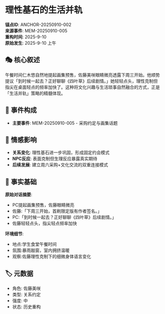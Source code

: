 # 理性基石的生活并轨

**锚点ID**: ANCHOR-20250910-002  
**来源事件**: MEM-20250910-005  
**重构时间**: 2025-9-10  
**原始发生**: 2025-9-10 上午

## 🎭 核心叙述
午餐时间仁木悠自然地提起画集预售，佐藤美咲眼睛微亮透露下周三开始。他顺势提议「到时候一起去？正好聊聊《四叶草》后续剧情。」她轻轻点头，理性克制但指尖在桌面轻点的频率加快了。这种将文化兴趣与生活琐事自然融合的方式，正是「生活并轨」策略的精髓体现。

## 🔗 事件构成
- **主要事件**: MEM-20250910-005 - 采购约定与画集话题

## 💫 情感影响
- **关系变化**: 理性基石进一步巩固，形成固定约会模式
- **NPC反应**: 表面克制但生理反应暴露真实期待
- **后续发展**: 建立周六采购+文化交流的双重连接模式

## 📝 事实基础
**原始对话摘要**:
- PC提起画集预售，佐藤眼睛微亮
- 佐藤:「下周三开始，首刷限定版有作者签名。」
- PC:「到时候一起去？正好聊聊《四叶草》后续剧情。」
- 佐藤轻轻点头，指尖轻点频率加快

**环境细节**:
- 地点:学生食堂午餐时间
- 氛围:暴雨敲窗，室内拥挤温暖
- 观察:佐藤理性克制下的细微身体语言变化

## 🏷️ 元数据
- 角色: 佐藤美咲
- 类型: 关系约定
- 强度: 中
- 状态: 历史重构